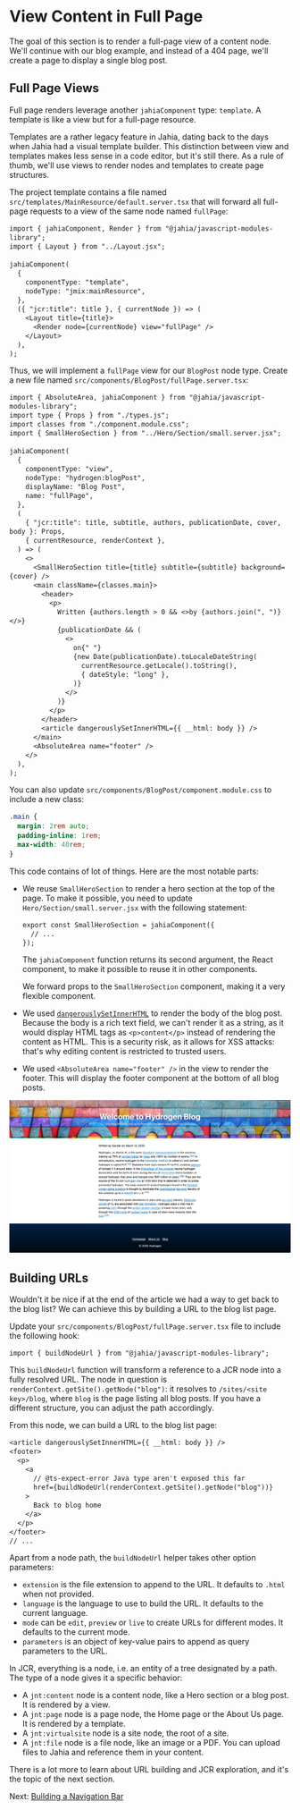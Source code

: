 # View Content in Full Page

The goal of this section is to render a full-page view of a content node. We'll continue with our blog example, and instead of a 404 page, we'll create a page to display a single blog post.

## Full Page Views

Full page renders leverage another `jahiaComponent` type: `template`. A template is like a view but for a full-page resource.

Templates are a rather legacy feature in Jahia, dating back to the days when Jahia had a visual template builder. This distinction between view and templates makes less sense in a code editor, but it's still there. As a rule of thumb, we'll use views to render nodes and templates to create page structures.

The project template contains a file named `src/templates/MainResource/default.server.tsx` that will forward all full-page requests to a view of the same node named `fullPage`:

```tsx
import { jahiaComponent, Render } from "@jahia/javascript-modules-library";
import { Layout } from "../Layout.jsx";

jahiaComponent(
  {
    componentType: "template",
    nodeType: "jmix:mainResource",
  },
  ({ "jcr:title": title }, { currentNode }) => (
    <Layout title={title}>
      <Render node={currentNode} view="fullPage" />
    </Layout>
  ),
);
```

Thus, we will implement a `fullPage` view for our `BlogPost` node type. Create a new file named `src/components/BlogPost/fullPage.server.tsx`:

```tsx
import { AbsoluteArea, jahiaComponent } from "@jahia/javascript-modules-library";
import type { Props } from "./types.js";
import classes from "./component.module.css";
import { SmallHeroSection } from "../Hero/Section/small.server.jsx";

jahiaComponent(
  {
    componentType: "view",
    nodeType: "hydrogen:blogPost",
    displayName: "Blog Post",
    name: "fullPage",
  },
  (
    { "jcr:title": title, subtitle, authors, publicationDate, cover, body }: Props,
    { currentResource, renderContext },
  ) => (
    <>
      <SmallHeroSection title={title} subtitle={subtitle} background={cover} />
      <main className={classes.main}>
        <header>
          <p>
            Written {authors.length > 0 && <>by {authors.join(", ")} </>}
            {publicationDate && (
              <>
                on{" "}
                {new Date(publicationDate).toLocaleDateString(
                  currentResource.getLocale().toString(),
                  { dateStyle: "long" },
                )}
              </>
            )}
          </p>
        </header>
        <article dangerouslySetInnerHTML={{ __html: body }} />
      </main>
      <AbsoluteArea name="footer" />
    </>
  ),
);
```

You can also update `src/components/BlogPost/component.module.css` to include a new class:

```css
.main {
  margin: 2rem auto;
  padding-inline: 1rem;
  max-width: 40rem;
}
```

This code contains of lot of things. Here are the most notable parts:

- We reuse `SmallHeroSection` to render a hero section at the top of the page. To make it possible, you need to update `Hero/Section/small.server.jsx` with the following statement:

  ```tsx
  export const SmallHeroSection = jahiaComponent({
    // ...
  });
  ```

  The `jahiaComponent` function returns its second argument, the React component, to make it possible to reuse it in other components.

  We forward props to the `SmallHeroSection` component, making it a very flexible component.

- We used [`dangerouslySetInnerHTML`](https://react.dev/reference/react-dom/components/common#dangerously-setting-the-inner-html) to render the body of the blog post. Because the body is a rich text field, we can't render it as a string, as it would display HTML tags as `<p>content</p>` instead of rendering the content as HTML. This is a security risk, as it allows for XSS attacks: that's why editing content is restricted to trusted users.

- We used `<AbsoluteArea name="footer" />` in the view to render the footer. This will display the footer component at the bottom of all blog posts.

![Article displayed in full page](full-page-article.png)

## Building URLs

Wouldn't it be nice if at the end of the article we had a way to get back to the blog list? We can achieve this by building a URL to the blog list page.

Update your `src/components/BlogPost/fullPage.server.tsx` file to include the following hook:

```tsx
import { buildNodeUrl } from "@jahia/javascript-modules-library";
```

This `buildNodeUrl` function will transform a reference to a JCR node into a fully resolved URL. The node in question is `renderContext.getSite().getNode("blog")`: it resolves to `/sites/<site key>/blog`, where `blog` is the page listing all blog posts. If you have a different structure, you can adjust the path accordingly.

From this node, we can build a URL to the blog list page:

```tsx
<article dangerouslySetInnerHTML={{ __html: body }} />
<footer>
  <p>
    <a
      // @ts-expect-error Java type aren't exposed this far
      href={buildNodeUrl(renderContext.getSite().getNode("blog"))}
    >
      Back to blog home
    </a>
  </p>
</footer>
// ...
```

Apart from a node path, the `buildNodeUrl` helper takes other option parameters:

- `extension` is the file extension to append to the URL. It defaults to `.html` when not provided.
- `language` is the language to use to build the URL. It defaults to the current language.
- `mode` can be `edit`, `preview` or `live` to create URLs for different modes. It defaults to the current mode.
- `parameters` is an object of key-value pairs to append as query parameters to the URL.

In JCR, everything is a node, i.e. an entity of a tree designated by a path. The type of a node gives it a specific behavior:

- A `jnt:content` node is a content node, like a Hero section or a blog post. It is rendered by a view.
- A `jnt:page` node is a page node, the Home page or the About Us page. It is rendered by a template.
- A `jnt:virtualsite` node is a site node, the root of a site.
- A `jnt:file` node is a file node, like an image or a PDF. You can upload files to Jahia and reference them in your content.

There is a lot more to learn about URL building and JCR exploration, and it's the topic of the next section.

Next: [Building a Navigation Bar](../6-building-a-nav-bar/)
